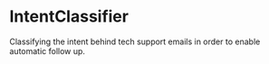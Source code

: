 # IntentClassifier
Classifying the intent behind tech support emails in order to enable automatic follow up.
